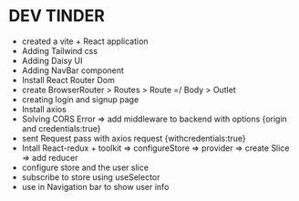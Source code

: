 # DEV TINDER

- created a vite + React application
- Adding Tailwind css
- Adding Daisy UI
- Adding NavBar component
- Install React Router Dom
- create BrowserRouter > Routes > Route =/ Body > Outlet
- creating login and signup page
- Install axios
- Solving CORS Error => add middleware to backend with options {origin and credentials:true}
- sent Request pass with axios request {withcredentials:true}
- Intall React-redux + toolkit => configureStore => provider => create Slice => add reducer
- configure store and the user slice
- subscribe to store using useSelector
- use in Navigation bar to show user info
